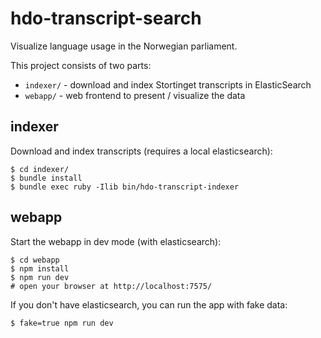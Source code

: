 # hdo-transcript-search

Visualize language usage in the Norwegian parliament.

This project consists of two parts:

* `indexer/` - download and index Stortinget transcripts in ElasticSearch
* `webapp/`  - web frontend to present / visualize the data

## indexer

Download and index transcripts (requires a local elasticsearch):

    $ cd indexer/
    $ bundle install
    $ bundle exec ruby -Ilib bin/hdo-transcript-indexer 

## webapp

Start the webapp in dev mode (with elasticsearch):

    $ cd webapp
    $ npm install
    $ npm run dev
    # open your browser at http://localhost:7575/

If you don't have elasticsearch, you can run the app with fake data:

    $ fake=true npm run dev
